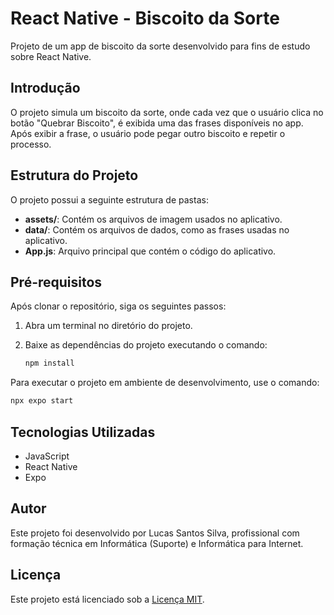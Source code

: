 # React Native - Biscoito da Sorte

Projeto de um app de biscoito da sorte desenvolvido para fins de estudo sobre React Native.

## Introdução

O projeto simula um biscoito da sorte, onde cada vez que o usuário clica no botão "Quebrar Biscoito", é exibida uma das frases disponíveis no app. Após exibir a frase, o usuário pode pegar outro biscoito e repetir o processo.


## Estrutura do Projeto

O projeto possui a seguinte estrutura de pastas:

- **assets/**: Contém os arquivos de imagem usados no aplicativo.
- **data/**: Contém os arquivos de dados, como as frases usadas no aplicativo.
- **App.js**: Arquivo principal que contém o código do aplicativo.


## Pré-requisitos

Após clonar o repositório, siga os seguintes passos:

1. Abra um terminal no diretório do projeto.

2. Baixe as dependências do projeto executando o comando:

    ```sh
    npm install
    ```

Para executar o projeto em ambiente de desenvolvimento, use o comando:

```sh
npx expo start
```

## Tecnologias Utilizadas

- JavaScript
- React Native
- Expo


## Autor

Este projeto foi desenvolvido por Lucas Santos Silva, profissional com formação técnica em Informática (Suporte) e Informática para Internet.


## Licença

Este projeto está licenciado sob a [Licença MIT](./LICENSE).